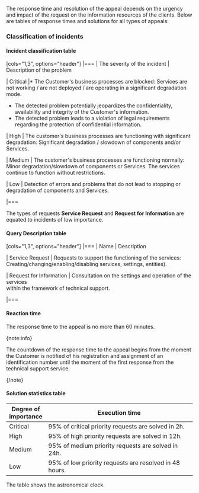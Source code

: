 The response time and resolution of the appeal depends on the urgency and impact of the request on the information resources of the clients. Below are tables of response times and solutions for all types of appeals:

### Classification of incidents

#### Incident classification table

[cols="1,3", options="header"]
|===
| The severity of the incident
| Description of the problem

| Critical
|* The Customer's business processes are blocked: Services are not working / are not deployed / are operating in a significant degradation mode.
* The detected problem potentially jeopardizes the confidentiality,<br>availability and integrity of the Customer's information.
* The detected problem leads to a violation of legal requirements regarding the protection of confidential information.

| High
| The customer's business processes are functioning with significant degradation: Significant degradation / slowdown of components and/or Services.

| Medium
| The customer's business processes are functioning normally: Minor degradation/slowdown of components or Services.
 The services continue to function without restrictions.

| Low
| Detection of errors and problems that do not lead to stopping or degradation of components and Services.

|===

The types of requests **Service Request** and **Request for Information** are equated to incidents of low importance.

#### Query Description table

[cols="1,3", options="header"]
|===
| Name
| Description

| Service Request
| Requests to support the functioning of the services: Creating/changing/enabling/disabling services, settings, entities).

| Request for Information
| Consultation on the settings and operation of the services<br>within the framework of technical support.

|===

#### Reaction time

The response time to the appeal is no more than 60 minutes.

{note:info}

The countdown of the response time to the appeal begins from the moment the Customer is notified of his registration and assignment of an identification number until the moment of the first response from the technical support service.

{/note}

#### Solution statistics table

| Degree of<br>importance| Execution time|
|----------------------|----------------------------------------------|
| Critical| 95% of critical priority requests are solved in 2h.|
| High| 95% of high priority requests are solved in 12h.|
| Medium| 95% of medium priority requests are solved in 24h.|
| Low| 95% of low priority requests are resolved in 48 hours.|

The table shows the astronomical clock.
